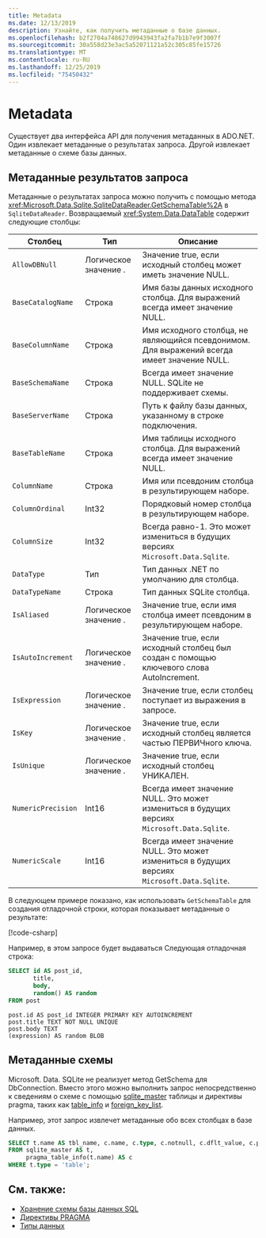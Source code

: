 ```yaml
---
title: Metadata
ms.date: 12/13/2019
description: Узнайте, как получить метаданные о базе данных.
ms.openlocfilehash: b2f2704a748627d9943943fa2fa7b1b7e9f3007f
ms.sourcegitcommit: 30a558d23e3ac5a52071121a52c305c85fe15726
ms.translationtype: MT
ms.contentlocale: ru-RU
ms.lasthandoff: 12/25/2019
ms.locfileid: "75450432"
---
```

# <a name="metadata"></a>Metadata

Существует два интерфейса API для получения метаданных в ADO.NET. Один извлекает метаданные о результатах запроса. Другой извлекает метаданные о схеме базы данных.

## <a name="query-result-metadata"></a>Метаданные результатов запроса

Метаданные о результатах запроса можно получить с помощью метода <xref:Microsoft.Data.Sqlite.SqliteDataReader.GetSchemaTable%2A> в `SqliteDataReader`. Возвращаемый <xref:System.Data.DataTable> содержит следующие столбцы:

| Столбец             | Тип    | Описание                                                               |
| ------------------ | ------- | ------------------------------------------------------------------------- |
| `AllowDBNull`      | Логическое значение . | Значение true, если исходный столбец может иметь значение NULL.                                    |
| `BaseCatalogName`  | Строка  | Имя базы данных исходного столбца. Для выражений всегда имеет значение NULL.    |
| `BaseColumnName`   | Строка  | Имя исходного столбца, не являющийся псевдонимом. Для выражений всегда имеет значение NULL.    |
| `BaseSchemaName`   | Строка  | Всегда имеет значение NULL. SQLite не поддерживает схемы.                              |
| `BaseServerName`   | Строка  | Путь к файлу базы данных, указанному в строке подключения.         |
| `BaseTableName`    | Строка  | Имя таблицы исходного столбца. Для выражений всегда имеет значение NULL.       |
| `ColumnName`       | Строка  | Имя или псевдоним столбца в результирующем наборе.                        |
| `ColumnOrdinal`    | Int32   | Порядковый номер столбца в результирующем наборе.                              |
| `ColumnSize`       | Int32   | Всегда равно-1. Это может измениться в будущих версиях `Microsoft.Data.Sqlite`.   |
| `DataType`         | Тип    | Тип данных .NET по умолчанию для столбца.                                 |
| `DataTypeName`     | Строка  | Тип данных SQLite столбца.                                       |
| `IsAliased`        | Логическое значение . | Значение true, если имя столбца имеет псевдоним в результирующем наборе.                     |
| `IsAutoIncrement`  | Логическое значение . | Значение true, если исходный столбец был создан с помощью ключевого слова AutoIncrement.     |
| `IsExpression`     | Логическое значение . | Значение true, если столбец поступает из выражения в запросе.            |
| `IsKey`            | Логическое значение . | Значение true, если исходный столбец является частью ПЕРВИЧного ключа.                     |
| `IsUnique`         | Логическое значение . | Значение true, если исходный столбец УНИКАЛЕН.                                      |
| `NumericPrecision` | Int16   | Всегда имеет значение NULL. Это может измениться в будущих версиях `Microsoft.Data.Sqlite`. |
| `NumericScale`     | Int16   | Всегда имеет значение NULL. Это может измениться в будущих версиях `Microsoft.Data.Sqlite`. |

В следующем примере показано, как использовать `GetSchemaTable` для создания отладочной строки, которая показывает метаданные о результате:

[!code-csharp[](../../../../samples/snippets/standard/data/sqlite/ResultMetadataSample/Program.cs?name=snippet_ResultMetadata)]

Например, в этом запросе будет выдаваться Следующая отладочная строка:

```sql
SELECT id AS post_id,
       title,
       body,
       random() AS random
FROM post
```

```output
post.id AS post_id INTEGER PRIMARY KEY AUTOINCREMENT
post.title TEXT NOT NULL UNIQUE
post.body TEXT
(expression) AS random BLOB
```

## <a name="schema-metadata"></a>Метаданные схемы

Microsoft. Data. SQLite не реализует метод GetSchema для DbConnection. Вместо этого можно выполнить запрос непосредственно к сведениям о схеме с помощью [sqlite_master](https://www.sqlite.org/fileformat.html#storage_of_the_sql_database_schema) таблицы и директивы pragma, таких как [table_info](https://www.sqlite.org/pragma.html#pragma_table_info) и [foreign_key_list](https://www.sqlite.org/pragma.html#pragma_foreign_key_list).

Например, этот запрос извлечет метаданные обо всех столбцах в базе данных.

```sql
SELECT t.name AS tbl_name, c.name, c.type, c.notnull, c.dflt_value, c.pk
FROM sqlite_master AS t,
     pragma_table_info(t.name) AS c
WHERE t.type = 'table';
```

## <a name="see-also"></a>См. также:

* [Хранение схемы базы данных SQL](https://www.sqlite.org/fileformat.html#storage_of_the_sql_database_schema)
* [Директивы PRAGMA](https://www.sqlite.org/pragma.html)
* [Типы данных](types.md)
